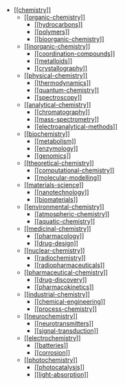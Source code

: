 - [[[chemistry]]](https://en.wikipedia.org/wiki/Chemistry)
  - [[[organic-chemistry]]](https://en.wikipedia.org/wiki/Organic_chemistry)
    - [[[hydrocarbons]]](https://en.wikipedia.org/wiki/Hydrocarbon)
    - [[[polymers]]](https://en.wikipedia.org/wiki/Polymer)
    - [[[bioorganic-chemistry]]](https://en.wikipedia.org/wiki/Bioorganic_chemistry)
  - [[[inorganic-chemistry]]](https://en.wikipedia.org/wiki/Inorganic_chemistry)
    - [[[coordination-compounds]]](https://en.wikipedia.org/wiki/Coordination_complex)
    - [[[metalloids]]](https://en.wikipedia.org/wiki/Metalloid)
    - [[[crystallography]]](https://en.wikipedia.org/wiki/Crystallography)
  - [[[physical-chemistry]]](https://en.wikipedia.org/wiki/Physical_chemistry)
    - [[[thermodynamics]]](https://en.wikipedia.org/wiki/Thermodynamics)
    - [[[quantum-chemistry]]](https://en.wikipedia.org/wiki/Quantum_chemistry)
    - [[[spectroscopy]]](https://en.wikipedia.org/wiki/Spectroscopy)
  - [[[analytical-chemistry]]](https://en.wikipedia.org/wiki/Analytical_chemistry)
    - [[[chromatography]]](https://en.wikipedia.org/wiki/Chromatography)
    - [[[mass-spectrometry]]](https://en.wikipedia.org/wiki/Mass_spectrometry)
    - [[[electroanalytical-methods]]](https://en.wikipedia.org/wiki/Electroanalytical_methods)
  - [[[biochemistry]]](https://en.wikipedia.org/wiki/Biochemistry)
    - [[[metabolism]]](https://en.wikipedia.org/wiki/Metabolism)
    - [[[enzymology]]](https://en.wikipedia.org/wiki/Enzymology)
    - [[[genomics]]](https://en.wikipedia.org/wiki/Genomics)
  - [[[theoretical-chemistry]]](https://en.wikipedia.org/wiki/Theoretical_chemistry)
    - [[[computational-chemistry]]](https://en.wikipedia.org/wiki/Computational_chemistry)
    - [[[molecular-modelling]]](https://en.wikipedia.org/wiki/Molecular_modelling)
  - [[[materials-science]]](https://en.wikipedia.org/wiki/Materials_science)
    - [[[nanotechnology]]](https://en.wikipedia.org/wiki/Nanotechnology)
    - [[[biomaterials]]](https://en.wikipedia.org/wiki/Biomaterial)
  - [[[environmental-chemistry]]](https://en.wikipedia.org/wiki/Environmental_chemistry)
    - [[[atmospheric-chemistry]]](https://en.wikipedia.org/wiki/Atmospheric_chemistry)
    - [[[aquatic-chemistry]]](https://en.wikipedia.org/wiki/Aquatic_chemistry)
  - [[[medicinal-chemistry]]](https://en.wikipedia.org/wiki/Medicinal_chemistry)
    - [[[pharmacology]]](https://en.wikipedia.org/wiki/Pharmacology)
    - [[[drug-design]]](https://en.wikipedia.org/wiki/Drug_design)
  - [[[nuclear-chemistry]]](https://en.wikipedia.org/wiki/Nuclear_chemistry)
    - [[[radiochemistry]]](https://en.wikipedia.org/wiki/Radiochemistry)
    - [[[radiopharmaceuticals]]](https://en.wikipedia.org/wiki/Radiopharmaceutical)
  - [[[pharmaceutical-chemistry]]](https://en.wikipedia.org/wiki/Pharmaceutical_chemistry)
    - [[[drug-discovery]]](https://en.wikipedia.org/wiki/Drug_discovery)
    - [[[pharmacokinetics]]](https://en.wikipedia.org/wiki/Pharmacokinetics)
  - [[[industrial-chemistry]]](https://en.wikipedia.org/wiki/Industrial_chemistry)
    - [[[chemical-engineering]]](https://en.wikipedia.org/wiki/Chemical_engineering)
    - [[[process-chemistry]]](https://en.wikipedia.org/wiki/Process_chemistry)
  - [[[neurochemistry]]](https://en.wikipedia.org/wiki/Neurochemistry)
    - [[[neurotransmitters]]](https://en.wikipedia.org/wiki/Neurotransmitter)
    - [[[signal-transduction]]](https://en.wikipedia.org/wiki/Signal_transduction)
  - [[[electrochemistry]]](https://en.wikipedia.org/wiki/Electrochemistry)
    - [[[batteries]]](https://en.wikipedia.org/wiki/Electrochemical_cell)
    - [[[corrosion]]](https://en.wikipedia.org/wiki/Corrosion)
  - [[[photochemistry]]](https://en.wikipedia.org/wiki/Photochemistry)
    - [[[photocatalysis]]](https://en.wikipedia.org/wiki/Photocatalysis)
    - [[[light-absorption]]](https://en.wikipedia.org/wiki/Absorption_(electromagnetic_radiation))

